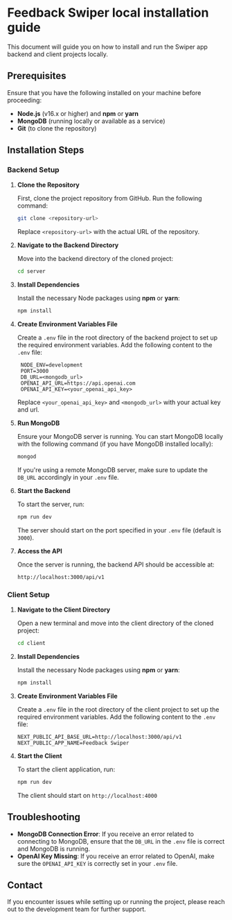 # Feedback Swiper local installation guide

This document will guide you on how to install and run the Swiper app  backend and client projects locally.

## Prerequisites

Ensure that you have the following installed on your machine before proceeding:

- **Node.js** (v16.x or higher) and **npm** or **yarn**
- **MongoDB** (running locally or available as a service)
- **Git** (to clone the repository)

## Installation Steps

### Backend Setup

1. **Clone the Repository**

   First, clone the project repository from GitHub. Run the following command:

   ```bash
   git clone <repository-url>
   ```

   Replace `<repository-url>` with the actual URL of the repository.

2. **Navigate to the Backend Directory**

   Move into the backend directory of the cloned project:

   ```bash
   cd server
   ```

3. **Install Dependencies**

   Install the necessary Node packages using **npm** or **yarn**:

   ```bash
   npm install
   ```


4. **Create Environment Variables File**

   Create a `.env` file in the root directory of the backend project to set up the required environment variables. Add the following content to the `.env` file:

   ```env
    NODE_ENV=development
    PORT=3000
    DB_URL=<mongodb_url>
    OPENAI_API_URL=https://api.openai.com
    OPENAI_API_KEY=<your_openai_api_key>
   ```

   Replace `<your_openai_api_key>` and `<mongodb_url>` with your actual key and url.

5. **Run MongoDB**

   Ensure your MongoDB server is running. You can start MongoDB locally with the following command (if you have MongoDB installed locally):

   ```bash
   mongod
   ```

   If you're using a remote MongoDB server, make sure to update the `DB_URL` accordingly in your `.env` file.

6. **Start the Backend**

   To start the server, run:

   ```bash
   npm run dev
   ```

   The server should start on the port specified in your `.env` file (default is `3000`).

7. **Access the API**

   Once the server is running, the backend API should be accessible at:

   ```
   http://localhost:3000/api/v1
   ```

### Client Setup

1. **Navigate to the Client Directory**

   Open a new terminal and move into the client directory of the cloned project:

   ```bash
   cd client
   ```

2. **Install Dependencies**

   Install the necessary Node packages using **npm** or **yarn**:

   ```bash
   npm install
   ```

3. **Create Environment Variables File**

   Create a `.env` file in the root directory of the client project to set up the required environment variables. Add the following content to the `.env` file:

   ```env
   NEXT_PUBLIC_API_BASE_URL=http://localhost:3000/api/v1
   NEXT_PUBLIC_APP_NAME=Feedback Swiper
   ```

4. **Start the Client**

   To start the client application, run:

   ```bash
   npm run dev
   ```

   The client should start on `http://localhost:4000`



## Troubleshooting

- **MongoDB Connection Error**: If you receive an error related to connecting to MongoDB, ensure that the `DB_URL` in the `.env` file is correct and MongoDB is running.
- **OpenAI Key Missing**: If you receive an error related to OpenAI, make sure the `OPENAI_API_KEY` is correctly set in your `.env` file.

## Contact

If you encounter issues while setting up or running the project, please reach out to the development team for further support.

